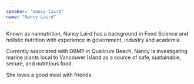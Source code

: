 ```yaml
---
speaker: "nancy-laird"
name: "Nancy Laird"
---
```


Known as nannutrition, Nancy Laird has a background in Food Science and
holistic nutrition with experience in government, industry and academia.  

Currently associated with DBMP in Qualicum Beach, Nancy is investigating
marine plants local to Vancouver Island as a source of safe, sustainable,
secure, and nutritious food.  

She loves a good meal with friends.
